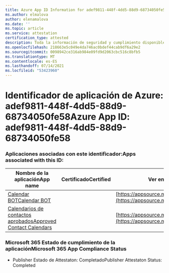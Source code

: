 ```yaml
---
title: Azure App ID Information for adef9811-448f-4dd5-88d9-68734050fe58
ms.author: elmalova
author: elenamalova
ms.date: ''
ms.topic: article
ms.service: attestation
certification_type: attested
description: Toda la información de seguridad y cumplimiento disponible para adef9811-448f-4dd5-88d9-68734050fe58.
ms.openlocfilehash: 218663e5c049e4da746ac0bdef44cab9df6a29e2
ms.sourcegitcommit: 0098942ce316ab984e09fd9d2063cbc516c8bfb5
ms.translationtype: MT
ms.contentlocale: es-ES
ms.lasthandoff: 07/14/2021
ms.locfileid: "53423960"
---
```

# <a name="azure-app-id-adef9811-448f-4dd5-88d9-68734050fe58"></a><span data-ttu-id="1e917-103">Identificador de aplicación de Azure: adef9811-448f-4dd5-88d9-68734050fe58</span><span class="sxs-lookup"><span data-stu-id="1e917-103">Azure App ID: adef9811-448f-4dd5-88d9-68734050fe58</span></span>


### <a name="apps-associated-with-this-id"></a><span data-ttu-id="1e917-104">Aplicaciones asociadas con este identificador:</span><span class="sxs-lookup"><span data-stu-id="1e917-104">Apps associated with this ID:</span></span>
| <span data-ttu-id="1e917-105">**Nombre de la aplicación**</span><span class="sxs-lookup"><span data-stu-id="1e917-105">**App name**</span></span> | <span data-ttu-id="1e917-106">**Certificado**</span><span class="sxs-lookup"><span data-stu-id="1e917-106">**Certified**</span></span> | <span data-ttu-id="1e917-107">**Ver en AppSource**</span><span class="sxs-lookup"><span data-stu-id="1e917-107">**View in AppSource**</span></span> |
|-|-|-|
| [<span data-ttu-id="1e917-108">Calendar BOT</span><span class="sxs-lookup"><span data-stu-id="1e917-108">Calendar BOT</span></span>](https://docs.microsoft.com/en-us/microsoft-365-app-certification/forward/WA104381271) |  | [https://appsource.microsoft.com/product/office/WA104381271](https://appsource.microsoft.com/product/office/WA104381271) |
| [<span data-ttu-id="1e917-109">Calendarios de contactos aprobados</span><span class="sxs-lookup"><span data-stu-id="1e917-109">Approved Contact Calendars</span></span>](https://docs.microsoft.com/en-us/microsoft-365-app-certification/forward/WA104380294) |  | [https://appsource.microsoft.com/product/office/WA104380294](https://appsource.microsoft.com/product/office/WA104380294) |

### <a name="microsoft-365-app-compliance-status"></a><span data-ttu-id="1e917-110">Microsoft 365 Estado de cumplimiento de la aplicación</span><span class="sxs-lookup"><span data-stu-id="1e917-110">Microsoft 365 App Compliance Status</span></span>
- <span data-ttu-id="1e917-111">Publisher Estado de Attestaton: Completado</span><span class="sxs-lookup"><span data-stu-id="1e917-111">Publisher Attestaton Status: Completed</span></span>
